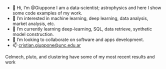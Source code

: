 - 👋 Hi, I’m @Giuppone I am a data-scientist; astrophysics and here I show some code examples of my work. 
- 👀 I’m interested in machine learning, deep learning, data analysis, market analysis, etc.
- 🌱 I’m currently learning deep-learning, SQL, data retrieve, synthetic model construction.
- 💞️ I’m looking to collaborate on software and apps development.
- 📫 cristian.giuppone@unc.edu.ar

Celmech, pluto, and clustering have some of my most recent results and work

<!---
Giuppone/Giuppone is a ✨ special ✨ repository because its `README.md` (this file) appears on your GitHub profile.
You can click the Preview link to take a look at your changes.
--->
